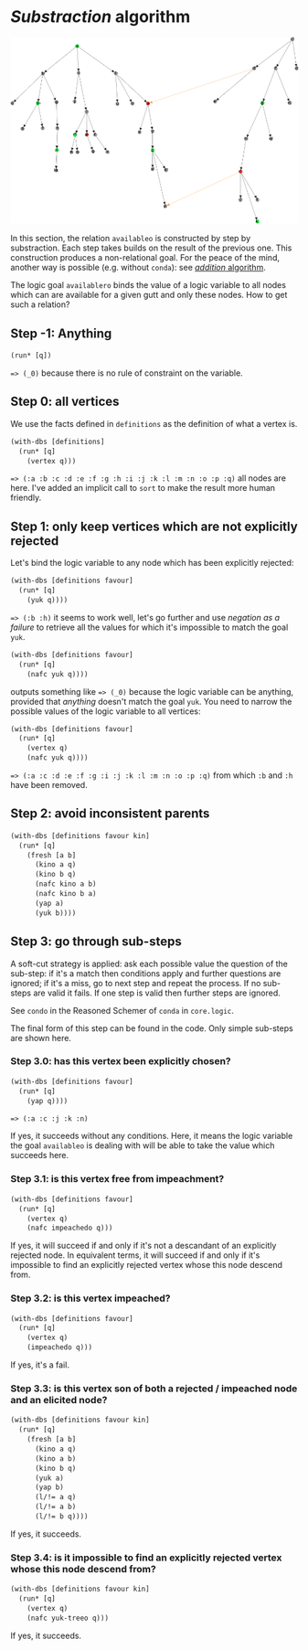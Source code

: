 # _Substraction_ algorithm

![polygyny](img/graph-sample-extended.png)

In this section, the relation `availableo` is constructed by step by
substraction. Each step takes builds on the result of the previous one. This
construction produces a non-relational goal. For the peace of the mind, another
way is possible (e.g. without `conda`): see
[_addition_ algorithm](./addition.md).

The logic goal `availablero` binds the value of a logic variable to all nodes
which can are available for a given gutt and only these nodes. How to get such a
relation?

## Step -1: Anything

```Clojure
(run* [q])
```

`=> (_0)` because there is no rule of constraint on the variable.

## Step 0: all vertices

We use the facts defined in `definitions` as the definition of what a vertex is.

```Clojure
(with-dbs [definitions]
  (run* [q]
    (vertex q)))
```

`=> (:a :b :c :d :e :f :g :h :i :j :k :l :m :n :o :p :q)` all nodes are here.
I've added an implicit call to `sort` to make the result more human friendly.

## Step 1: only keep vertices which are not explicitly rejected

Let's bind the logic variable to any node which has been explicitly rejected:

```Clojure
(with-dbs [definitions favour]
  (run* [q]
    (yuk q))))
```

`=> (:b :h)` it seems to work well, let's go further and use _negation as a
failure_ to retrieve all the values for which it's impossible to match the goal
`yuk`.

```Clojure
(with-dbs [definitions favour]
  (run* [q]
    (nafc yuk q))))
```

outputs something like `=> (_0)` because the logic variable can be anything,
provided that *anything* doesn't match the goal `yuk`. You need to narrow the
possible values of the logic variable to all vertices:

```Clojure
(with-dbs [definitions favour]
  (run* [q]
    (vertex q)
    (nafc yuk q))))
```

`=> (:a :c :d :e :f :g :i :j :k :l :m :n :o :p :q)` from which `:b` and `:h`
have been removed.

## Step 2: avoid inconsistent parents

```Clojure
(with-dbs [definitions favour kin]
  (run* [q]
    (fresh [a b]
      (kino a q)
      (kino b q)
      (nafc kino a b)
      (nafc kino b a)
      (yap a)
      (yuk b))))
```

## Step 3: go through sub-steps

A soft-cut strategy is applied: ask each possible value the question of the
sub-step: if it's a match then conditions apply and further questions are
ignored; if it's a miss, go to next step and repeat the process. If no sub-steps
are valid it fails. If one step is valid then further steps are ignored.

See `condo` in the Reasoned Schemer of `conda` in `core.logic`.

The final form of this step can be found in the code. Only simple sub-steps are
shown here.

### Step 3.0: has this vertex been explicitly chosen?

```Clojure
(with-dbs [definitions favour]
  (run* [q]
    (yap q))))
```

`=> (:a :c :j :k :n)`

If yes, it succeeds without any conditions. Here, it means the logic variable
the goal `availableo` is dealing with will be able to take the value which
succeeds here.

### Step 3.1: is this vertex free from impeachment?

```Clojure
(with-dbs [definitions favour]
  (run* [q]
    (vertex q)
    (nafc impeachedo q)))
```

If yes, it will succeed if and only if it's not a descandant of an explicitly
rejected node. In equivalent terms, it will succeed if and only if it's
impossible to find an explicitly rejected vertex whose this node descend from.

### Step 3.2: is this vertex impeached?

```Clojure
(with-dbs [definitions favour]
  (run* [q]
    (vertex q)
    (impeachedo q)))
```

If yes, it's a fail.

### Step 3.3: is this vertex son of both a rejected / impeached node and an elicited node?

```Clojure
(with-dbs [definitions favour kin]
  (run* [q]
    (fresh [a b]
      (kino a q)
      (kino a b)
      (kino b q)
      (yuk a)
      (yap b)
      (l/!= a q)
      (l/!= a b)
      (l/!= b q))))
```

If yes, it succeeds.

### Step 3.4: is it impossible to find an explicitly rejected vertex whose this node descend from?

```Clojure
(with-dbs [definitions favour kin]
  (run* [q]
    (vertex q)
    (nafc yuk-treeo q)))
```

If yes, it succeeds.
